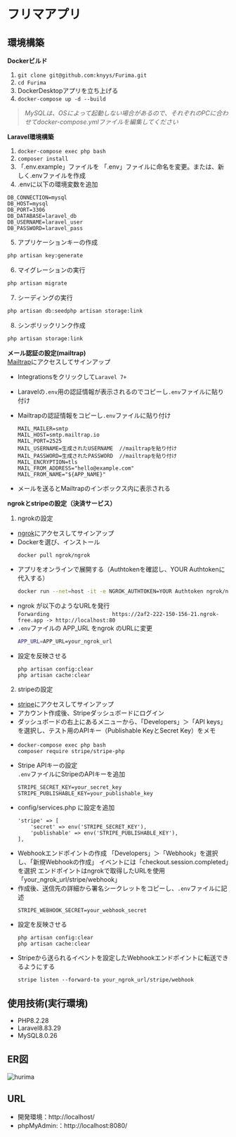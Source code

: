 # フリマアプリ

## 環境構築
**Dockerビルド**
1. `git clone git@github.com:knyys/Furima.git`
2. `cd Furima`
3. DockerDesktopアプリを立ち上げる
4. `docker-compose up -d --build`

> *MySQLは、OSによって起動しない場合があるので、それぞれのPCに合わせてdocker-compose.ymlファイルを編集してください*  
  
**Laravel環境構築**
1. `docker-compose exec php bash`
2. `composer install`
3. 「.env.example」ファイルを 「.env」ファイルに命名を変更。または、新しく.envファイルを作成
4. .envに以下の環境変数を追加
``` text
DB_CONNECTION=mysql
DB_HOST=mysql
DB_PORT=3306
DB_DATABASE=laravel_db
DB_USERNAME=laravel_user
DB_PASSWORD=laravel_pass
```
5. アプリケーションキーの作成
``` bash
php artisan key:generate
```
6. マイグレーションの実行
``` bash
php artisan migrate
```
7. シーディングの実行
``` bash
php artisan db:seedphp artisan storage:link
```
8. シンボリックリンク作成
``` bash
php artisan storage:link
```
  
**メール認証の設定(mailtrap)**  
[Mailtrap](https://mailtrap.io)にアクセスしてサインアップ  

- Integrationsをクリックして`Laravel 7+`
- Laravelの`.env`用の認証情報が表示されるのでコピーし`.env`ファイルに貼り付け
- Mailtrapの認証情報をコピーし`.env`ファイルに貼り付け

  ```vim
  MAIL_MAILER=smtp
  MAIL_HOST=smtp.mailtrap.io
  MAIL_PORT=2525
  MAIL_USERNAME=生成されたUSERNAME  //mailtrapを貼り付け
  MAIL_PASSWORD=生成されたPASSWORD  //mailtrapを貼り付け
  MAIL_ENCRYPTION=tls
  MAIL_FROM_ADDRESS="hello@example.com"
  MAIL_FROM_NAME="${APP_NAME}"
  ```
- メールを送るとMailtrapのインボックス内に表示される

**ngrokとstripeの設定（決済サービス）**  
1. ngrokの設定  
  - [ngrok](https://ngrok.com/)にアクセスしてサインアップ  
  - Dockerを選び、インストール
    ``` bash
    docker pull ngrok/ngrok
    ```   
  - アプリをオンラインで展開する（Authtokenを確認し、YOUR Authtokenに代入する）
    ``` bash
    docker run --net=host -it -e NGROK_AUTHTOKEN=YOUR Authtoken ngrok/ngrok:latest http 80
    ``` 
  - ngrok が以下のようなURLを発行  
        `Forwarding                    https://2af2-222-150-156-21.ngrok-free.app -> http://localhost:80`  
  - `.env`ファイルの APP_URL をngrok のURLに変更  
    ``` bash
    APP_URL=APP_URL=your_ngrok_url
    ```
  - 設定を反映させる
    ``` text
    php artisan config:clear  
    php artisan cache:clear  
    ```
2. stripeの設定  
- [stripe](https://dashboard.stripe.com/register)にアクセスしてサインアップ
- アカウント作成後、Stripeダッシュボードにログイン
- ダッシュボードの右上にあるメニューから、「Developers」＞「API keys」を選択し、テスト用のAPIキー（Publishable KeyとSecret Key）をメモ  
- ``` text
  docker-compose exec php bash  
  composer require stripe/stripe-php
  ```
- Stripe APIキーの設定  
`.env`ファイルにStripeのAPIキーを追加
  ``` text
  STRIPE_SECRET_KEY=your_secret_key  
  STRIPE_PUBLISHABLE_KEY=your_publishable_key
  ```
- config/services.php に設定を追加
  ``` text  
  'stripe' => [
      'secret' => env('STRIPE_SECRET_KEY'),
      'publishable' => env('STRIPE_PUBLISHABLE_KEY'),  
  ],
  ```
- Webhookエンドポイントの作成
  「Developers」＞「Webhook」を選択し、「新規Webhookの作成」
  イベントには「checkout.session.completed」を選択
  エンドポイントはngrokで取得したURLを使用「your_ngrok_url/stripe/webhook」  
- 作成後、送信先の詳細から署名シークレットをコピーし、`.env`ファイルに記述
  ``` text
  STRIPE_WEBHOOK_SECRET=your_webhook_secret  
  ```
- 設定を反映させる
  ``` text
  php artisan config:clear  
  php artisan cache:clear  
  ```
- Stripeから送られるイベントを設定したWebhookエンドポイントに転送できるようにする
  ``` text
  stripe listen --forward-to your_ngrok_url/stripe/webhook  
  ```  




## 使用技術(実行環境)
- PHP8.2.28
- Laravel8.83.29
- MySQL8.0.26




## ER図
![hurima](https://github.com/user-attachments/assets/98f90e6f-3640-46eb-a46b-5cce0c2e6d4a)

## URL
- 開発環境：http://localhost/
- phpMyAdmin:：http://localhost:8080/


